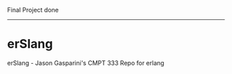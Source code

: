 
Final Project done

----------------------------------------------------------------------------------------------------------


# erSlang
erSlang - Jason Gasparini's CMPT 333 Repo for erlang


